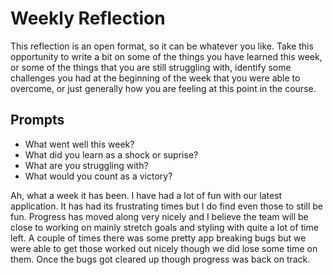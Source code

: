 # Weekly Reflection
This reflection is an open format, so it can be whatever you like. Take this opportunity to write a bit on some of the things you have learned this week, or some of the things that you are still struggling with, identify some challenges you had at the beginning of the week that you were able to overcome, or just generally how you are feeling at this point in the course.

## Prompts
- What went well this week?
- What did you learn as a shock or suprise?
- What are you struggling with?
- What would you count as a victory?

Ah, what a week it has been. I have had a lot of fun with our latest application. It has had its frustrating times but I do find even those to still be fun. Progress has moved along very nicely and I believe the team will be close to working on mainly stretch goals and styling with quite a lot of time left. A couple of times there was some pretty app breaking bugs but we were able to get those worked out nicely though we did lose some time on them. Once the bugs got cleared up though progress was back on track. 